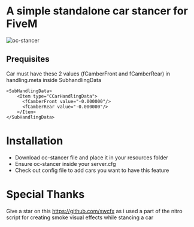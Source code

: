 A simple standalone car stancer for FiveM
===============================

![oc-stancer](https://github.com/ArChrisVa/oc-stancer/blob/master/oc-stancer.gif)

Prequisites
------------------------

Car must have these 2 values (fCamberFront and fCamberRear) in handling.meta inside SubhandlingData

```
<SubHandlingData>
    <Item type="CCarHandlingData">  
      <fCamberFront value="-0.000000"/>          
      <fCamberRear value="-0.000000"/>
    </Item>
</SubHandlingData>
```

Installation
===============================

- Download oc-stancer file and place it in your resources folder
- Ensure oc-stancer inside your server.cfg
- Check out config file to add cars you want to have this feature

Special Thanks 
===============================

Give a star on this https://github.com/swcfx as i used a part of the nitro script for creating smoke visual effects while stancing a car
